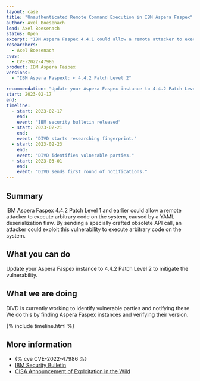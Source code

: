 ```yaml
---
layout: case
title: "Unauthenticated Remote Command Execution in IBM Aspera Faspex"
author: Axel Boesenach
lead: Axel Boesenach
status: Open
excerpt: "IBM Aspera Faspex 4.4.1 could allow a remote attacker to execute arbitrary code on the system, caused by a YAML deserialization flaw. By sending a specially crafted obsolete API call, an attacker could exploit this vulnerability to execute arbitrary code on the system."
researchers:
  - Axel Boesenach
cves:
  - CVE-2022-47986
product: IBM Aspera Faspex
versions:
  - "IBM Aspera Faspext: < 4.4.2 Patch Level 2"

recommendation: "Update your Aspera Faspex instance to 4.4.2 Patch Level 2 to mitigate the vulnerability."
start: 2023-02-17
end:
timeline:
  - start: 2023-02-17
    end:
    event: "IBM security bulletin released"
  - start: 2023-02-21
    end:
    event: "DIVD starts researching fingerprint."
  - start: 2023-02-23
    end:
    event: "DIVD identifies vulnerable parties."
  - start: 2023-03-01
    end:
    event: "DIVD sends first round of notifications."
---
```


## Summary

IBM Aspera Faspex 4.4.2 Patch Level 1 and earlier could allow a remote attacker to execute arbitrary code on the system, caused by a YAML deserialization flaw. By sending a specially crafted obsolete API call, an attacker could exploit this vulnerability to execute arbitrary code on the system.

## What you can do

Update your Aspera Faspex instance to 4.4.2 Patch Level 2 to mitigate the vulnerability.

## What we are doing

DIVD is currently working to identify vulnerable parties and notifying these. We do this by finding Aspera Faspex instances and verifying their version.

{% include timeline.html %}

## More information

- {% cve CVE-2022-47986 %}
- [IBM Security Bulletin](https://www.ibm.com/support/pages/node/6952319)
- [CISA Announcement of Exploitation in the Wild](https://www.cisa.gov/uscert/ncas/current-activity/2023/02/21/cisa-adds-three-known-exploited-vulnerabilities-catalog)
